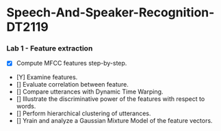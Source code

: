 # Speech-And-Speaker-Recognition-DT2119

### Lab 1 - Feature extraction
- [X] Compute MFCC features step-by-step.
- [Y] Examine features.
- [] Evaluate correlation between feature.
- [] Compare utterances with Dynamic Time Warping.
- [] Illustrate the discriminative power of the features with respect to words.
- [] Perform hierarchical clustering of utterances.
- [] Yrain and analyze a Gaussian Mixture Model of the feature vectors.

